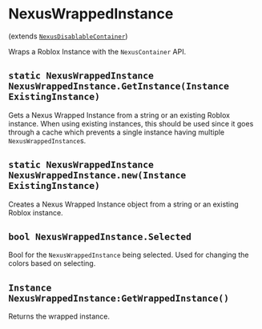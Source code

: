 # NexusWrappedInstance
(extends [`NexusDisablableContainer`](NexusDisablableContainer.md))

Wraps a Roblox Instance with the `NexusContainer` API.

## `static NexusWrappedInstance NexusWrappedInstance.GetInstance(Instance ExistingInstance)`
Gets a Nexus Wrapped Instance from a string
or an existing Roblox instance. When using
existing instances, this should be used since
it goes through a cache which prevents a single
instance having multiple `NexusWrappedInstance`s.

## `static NexusWrappedInstance NexusWrappedInstance.new(Instance ExistingInstance)`
Creates a Nexus Wrapped Instance object from a string
or an existing Roblox instance.

## `bool NexusWrappedInstance.Selected`
Bool for the `NexusWrappedInstance` being selected.
Used for changing the colors based on selecting.

## `Instance NexusWrappedInstance:GetWrappedInstance()`
Returns the wrapped instance.
